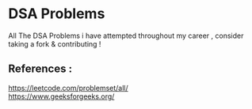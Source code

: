 # DSA Problems
All The DSA Problems i have attempted throughout my career , consider taking a fork & contributing !

## References :
  https://leetcode.com/problemset/all/ <br>
  https://www.geeksforgeeks.org/
